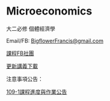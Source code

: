 # Microeconomics
大二必修 個體經濟學

Email/FB: BigflowerFrancis@gmail.com

[課程FB社團](https://www.facebook.com/groups/312193870007113/)

[更新講義下載](https://is.gd/seB2Ik)


注意事項公告：

[109-1課程進度與作業公告](https://colab.research.google.com/drive/1BZmPcgHwvRWywtOYHMP0aezC3vUQ4WJu)
